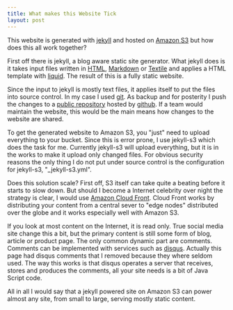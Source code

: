 ```yaml
---
title: What makes this Website Tick
layout: post
---
```


This website is generated with [jekyll][1] and hosted on [Amazon S3][2] but how
does this all work together? 

First off there is jekyll, a blog aware static site generator. What jekyll does
is it takes input files written in [HTML][3], [Markdown][4] or [Textile][5] 
and applies a HTML template with [liquid][6]. The result of this is a fully 
static website. 

Since the input to jekyll is mostly text files, it applies itself to put the 
files into source control. In my case I used [git][7]. As backup and for 
posterity I push the changes to a [public repository][8] hosted by [github][9]. 
If a team would maintain the website, this would be the main means how changes
to the website are shared.

<!--more-->

To get the generated website to Amazon S3, you "just" need to upload everything
to your bucket. Since this is error prone, I use jekyll-s3 which does the task
for me. Currently jekyll-s3 will upload everything, but it is in the works to
make it upload only changed files. For obvious security reasons the only thing
I do not put under source control is the configuration for jekyll-s3, 
"_jekyll-s3.yml".

Does this solution scale? First off, S3 itself can take quite a beating before
it starts to slow down. But should I become a Internet celebrity over night
the strategy is clear, I would use [Amazon Cloud Front][10]. Cloud Front works
by distributing your content from a central sever to "edge nodes" 
distributed over the globe and it works especially well with Amazon S3.

If you look at most content on the Internet, it is read only. True social media
site change this a bit, but the primary content is still some form of blog, 
article or product page. The only common dynamic part are comments. Comments can 
be implemented with services such as [disqus][11]. Actually this page had 
disqus comments that I removed because they where seldom used. The way this 
works is that disqus operates a server that receives, stores and produces the 
comments, all your site needs is a bit of Java Script code.

All in all I would say that a jekyll powered site on Amazon S3 can power almost
any site, from small to large, serving mostly static content.

[1]: http://github.com/mojombo/jekyll
[2]: http://aws.amazon.com/s3/
[3]: http://en.wikipedia.org/wiki/HTML
[4]: http://http://daringfireball.net/projects/markdown/
[5]: http://http://en.wikipedia.org/wiki/Textile_%28markup_language%29
[6]: http://liquidmarkup.org/
[7]: http://git-scm.com/
[8]: http://github.com/rioki/www.rioki.org
[9]: http://github.com
[10]: http://aws.amazon.com/cloudfront/
[11]: http://disqus.com/
